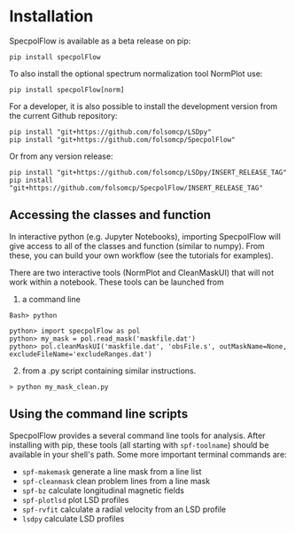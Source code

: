 # Installation

SpecpolFlow is available as a beta release on pip:
```
pip install specpolFlow
```
To also install the optional spectrum normalization tool NormPlot use:
```
pip install specpolFlow[norm]
```

For a developer, it is also possible to install the development version from the current Github repository:
```
pip install "git+https://github.com/folsomcp/LSDpy"
pip install "git+https://github.com/folsomcp/SpecpolFlow"
```

Or from any version release:
```
pip install "git+https://github.com/folsomcp/LSDpy/INSERT_RELEASE_TAG"
pip install "git+https://github.com/folsomcp/SpecpolFlow/INSERT_RELEASE_TAG"
```

## Accessing the classes and function

In interactive python (e.g. Jupyter Notebooks), importing SpecpolFlow will give access to all of the classes and function (similar to numpy). From these, you can build your own workflow (see the tutorials for examples).

There are two interactive tools (NormPlot and CleanMaskUI) that will not work within a notebook. These tools can be launched from 

1. a command line 
```
Bash> python

python> import specpolFlow as pol
python> my_mask = pol.read_mask('maskfile.dat')
python> pol.cleanMaskUI('maskfile.dat', 'obsFile.s', outMaskName=None, excludeFileName='excludeRanges.dat')
```

2. from a .py script containing similar instructions. 

```
> python my_mask_clean.py
```

## Using the command line scripts

SpecpolFlow provides a several command line tools for analysis. After installing with pip, these tools (all starting with `spf-toolname`) should be available in your shell's path. Some more important terminal commands are:
* `spf-makemask` generate a line mask from a line list
* `spf-cleanmask` clean problem lines from a line mask
* `spf-bz` calculate longitudinal magnetic fields
* `spf-plotlsd` plot LSD profiles
* `spf-rvfit` calculate a radial velocity from an LSD profile
* `lsdpy` calculate LSD profiles
